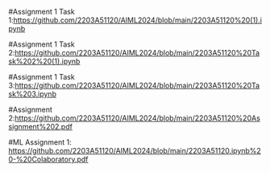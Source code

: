 #Assignment 1 Task 1:https://github.com/2203A51120/AIML2024/blob/main/2203A51120%20(1).ipynb

#Assignment 1 Task 2:https://github.com/2203A51120/AIML2024/blob/main/2203A51120%20Task%202%20(1).ipynb

#Assignment 1 Task 3:https://github.com/2203A51120/AIML2024/blob/main/2203A51120%20Task%203.ipynb

#Assignment 2:https://github.com/2203A51120/AIML2024/blob/main/2203A51120%20Assignment%202.pdf

#ML Assignment 1: https://github.com/2203A51120/AIML2024/blob/main/2203A51120.ipynb%20-%20Colaboratory.pdf
